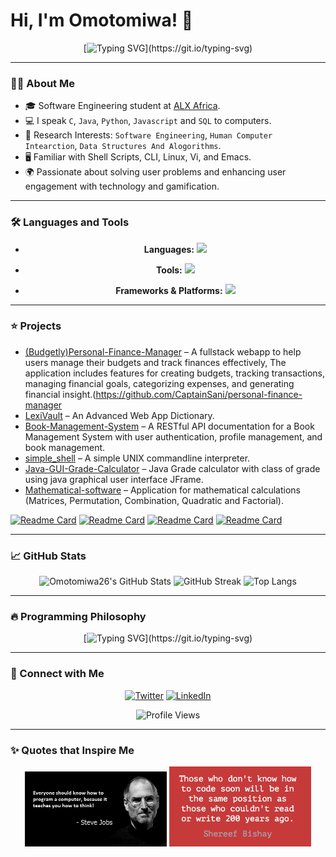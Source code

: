 # Hi, I'm Omotomiwa! 👋 

<div align="center">
  
[![Typing SVG](https://readme-typing-svg.herokuapp.com?lines=Software+Engineer+|+Product+Manager;Technical+Mentor+|+Database+Manager;AI+Explorer+|+Researcher.;)](https://git.io/typing-svg)

</div>

---

### :man_technologist: About Me

- 🎓 Software Engineering student at [ALX Africa](https://www.alxafrica.com).
- 💻 I speak `C`, `Java`, `Python`, `Javascript` and `SQL` to computers.
- 🤖 Research Interests: `Software Engineering`, `Human Computer Intearction`, `Data Structures And Alogorithms`.
- 🖥️ Familiar with Shell Scripts, CLI, Linux, Vi, and Emacs.
- 🌍 Passionate about solving user problems and enhancing user engagement with technology and gamification.

---

### :hammer_and_wrench: Languages and Tools
<div align="center">
  
- **Languages:**
  <img src="https://skillicons.dev/icons?i=java,python,c,js,html,css,php" />
  
- **Tools:**
  <img src="https://skillicons.dev/icons?i=git,github,vscode,linux,visualstudio,ubuntu,bash,emacs,vim,postman" />

- **Frameworks & Platforms:**
  <img src="https://skillicons.dev/icons?i=flask,nodejs,mysql,postgres,azure,mongo,nginx" />

</div>

---

### :star: Projects
- [(Budgetly)Personal-Finance-Manager](https://github.com/CaptainSani/personal-finance-manager) – A fullstack webapp to help users manage their budgets and track finances effectively, The application includes features for creating budgets, tracking transactions, managing financial goals, categorizing expenses, and generating financial insight.(https://github.com/CaptainSani/personal-finance-manager
- [LexiVault](https://github.com/omotomiwa26/Lexi_Vault) – An Advanced Web App Dictionary.
- [Book-Management-System](https://github.com/omotomiwa26/Book-Management-System) – A RESTful API documentation for a Book Management System with user authentication, profile management, and book management.
- [simple_shell](https://github.com/omotomiwa26/simple_shell) – A simple UNIX commandline interpreter.
- [Java-GUI-Grade-Calculator](https://github.com/omotomiwa26/Java-GUI-Grade-Calculator-) – Java Grade calculator with class of grade using java graphical user interface JFrame.
- [Mathematical-software](https://github.com/omotomiwa26/Mathematical-software) – Application for mathematical calculations (Matrices, Permutation, Combination, Quadratic and Factorial).

[![Readme Card](https://github-readme-stats.vercel.app/api/pin/?username=CaptainSani&repo=personal-finance-manager&theme=tokyonight)](https://github.com/CaptainSani/personal-finance-manager)
[![Readme Card](https://github-readme-stats.vercel.app/api/pin/?username=omotomiwa26&repo=simple_shell&theme=tokyonight)](https://github.com/omotomiwa26/simple_shell)
[![Readme Card](https://github-readme-stats.vercel.app/api/pin/?username=omotomiwa26&repo=Java-GUI-Grade-Calculator-&theme=tokyonight)](https://github.com/omotomiwa26/Java-GUI-Grade-Calculator-)
[![Readme Card](https://github-readme-stats.vercel.app/api/pin/?username=omotomiwa26&repo=Book-Management-System&theme=tokyonight)](https://github.com/omotomiwa26/Book-Management-System)

---

### :chart_with_upwards_trend: GitHub Stats
<div align="center">

![Omotomiwa26's GitHub Stats](https://github-readme-stats.vercel.app/api?username=omotomiwa26&show_icons=true&theme=tokyonight)
![GitHub Streak](https://github-readme-streak-stats.herokuapp.com/?user=omotomiwa26&theme=tokyonight)
![Top Langs](https://github-readme-stats.vercel.app/api/top-langs/?username=omotomiwa26&show_icons=true&theme=tokyonight&langs_count=10&layout=compact)

</div>

---

### :fire: Programming Philosophy
<div align="center">
  
[![Typing SVG](https://readme-typing-svg.herokuapp.com/?lines=There+are+only+1+0+types+of+people+;those+who+understands+binary;and+those+who+don't.)](https://git.io/typing-svg)

</div>

---

### :handshake: Connect with Me
<div align="center">

<a href="https://twitter.com/i_am_omotomiwa" target="_blank"><img alt="Twitter" src="https://img.shields.io/badge/twitter-%231DA1F2.svg?&style=for-the-badge&logo=twitter&logoColor=white" /></a>
<a href="https://www.linkedin.com/in/afonja-omotomiwa-6b80b61b2/" target="_blank"><img alt="LinkedIn" src="https://img.shields.io/badge/linkedin-%230077B5.svg?&style=for-the-badge&logo=linkedin&logoColor=white" /></a>

<img src="https://komarev.com/ghpvc/?username=omotomiwa26&show_icons=true&theme=tokyonight&layout=compact&label=Profile%20views&color=0e75b6&style=flat" alt="Profile Views" />

</div>

---

### :sparkles: Quotes that Inspire Me
<div align="center">
  
<img src="https://github.com/omotomiwa26/omotomiwa26/blob/main/143476-steve-jobs-computer-programming-quote.jpg" width="45%" />
<img src="https://github.com/omotomiwa26/omotomiwa26/blob/main/those-who-dont-know-how-to-code-soon-will-be.png" width="45%" />

</div>
